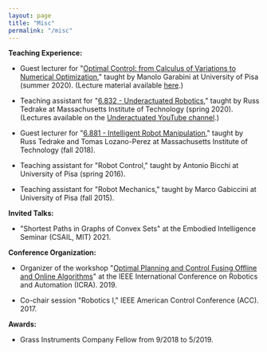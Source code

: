 ```yaml
---
layout: page
title: "Misc"
permalink: "/misc"
---
```


**Teaching Experience:**

- Guest lecturer for "[Optimal Control: from Calculus of Variations to Numerical Optimization](https://phd.dii.unipi.it/en/courses/item/3019-modifica-date-corso-manolo-garabini-university-of-pisa-optimal-control-from-calculus-of-variations-theory-to-numerical-optimization-methods-and-tools,-with-application-to-motion-planning-and-control-,-27-31-july-2020.html)," taught by Manolo Garabini at University of Pisa (summer 2020). (Lecture material available [here](https://github.com/TobiaMarcucci/optimal_control_pisa).)

- Teaching assistant for "[6.832 - Underactuated  Robotics](http://underactuated.csail.mit.edu)," taught by Russ Tedrake at Massachusetts Institute of Technology (spring 2020).
(Lectures available on the [Underactuated YouTube channel](https://www.youtube.com/channel/UChfUOAhz7ynELF-s_1LPpWg/playlists).)

- Guest lecturer for "[6.881 - Intelligent Robot Manipulation](https://manipulation.csail.mit.edu)," taught by Russ Tedrake and Tomas Lozano-Perez at Massachusetts Institute of Technology (fall 2018).

- Teaching assistant for "Robot Control," taught by Antonio Bicchi at University of Pisa (spring 2016).

- Teaching assistant for "Robot Mechanics," taught by Marco Gabiccini at University of Pisa (fall 2015).

**Invited Talks:**

- "Shortest Paths in Graphs of Convex Sets" at the Embodied Intelligence Seminar (CSAIL, MIT) 2021.

<!-- - "Control through Contacts via Approximate Explicit Model Predictive Control" at the workshop "Optimal Planning and Control Fusing Offline and Online Algorithms," International Conference on Robotics and Automation (ICRA) 2019. -->

**Conference Organization:**

- Organizer of the workshop "[Optimal Planning and Control Fusing Offline and Online Algorithms](https://sites.google.com/mit.edu/icra19ws)" at the IEEE International Conference on Robotics and Automation (ICRA). 2019.

- Co-chair session "Robotics I," IEEE American Control Conference (ACC). 2017. 

**Awards:**

- Grass Instruments Company Fellow from 9/2018 to 5/2019.
